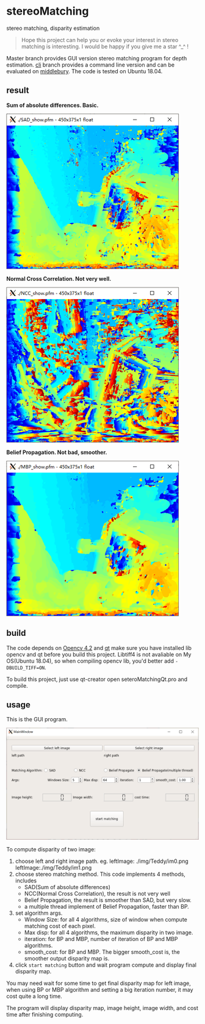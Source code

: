 # stereoMatching
stereo matching, disparity estimation

> Hope this project can help you or evoke your interest in stereo matching is interesting. I would be happy if you give me a star ^_^ !

Master branch provides GUI version stereo matching program for depth estimation. [cli](https://github.com/zhaone/stereoMatching/tree/cli) branch provides a command line version and can be evaluated on [middlebury](http://vision.middlebury.edu/stereo/eval3/). The code is tested on Ubuntu 18.04.

## result
**Sum of absolute differences. Basic.**

![Sum of absolute differences](./img/sad.png)

**Normal Cross Correlation. Not very well.**

![Normal Cross Correlation](./img/ncc.png)

**Belief Propagation. Not bad, smoother.**

![Belief Propagation](./img/mbp.png)

## build
The code depends on [Opencv 4.2](https://opencv.org/releases/) and [qt](https://www.qt.io/) make sure you have installed lib opencv and qt before you build this project. Libtiff4 is not avaliable on My OS(Ubuntu 18.04), so when compiling opencv lib, you'd better add `-DBUILD_TIFF=ON`. 

To build this project, just use qt-creator open seteroMatchingQt.pro and compile.

## usage
This is the GUI program. 

![gui](./img/gui.png)

To compute disparity of two image:
1. choose left and right image path. eg. leftImage: ./img/Teddy/im0.png leftImage:./img/Teddy/im1.png
2. choose stereo matching method. This code implements 4 methods, includes
   - SAD(Sum of absolute differences)
   - NCC(Normal Cross Correlation), the result is not very well
   - Belief Propagation, the result is smoother than SAD, but very slow.
   - a multiple thread implement of Belief Propagation, faster than BP.
3. set algorithm args.
   -  Window Size: for all 4 algorithms, size of window when compute matching cost of each pixel.
   -  Max disp: for all 4 algorithms, the maximum disparity in two image.
   -  iteration: for BP and MBP, number of iteration of BP and MBP algorithms.
   -  smooth_cost: for BP and MBP. The bigger smooth_cost is, the smoother output disparity map is.
4. click `start matching` button and wait program compute and display final disparity map.

You may need wait for some time to get final disparity map for left image, when using BP or MBP algorithm and setting a big iteration number, it may cost quite a long time. 

The program will display disparity map, image height, image width, and cost time after finishing computing.